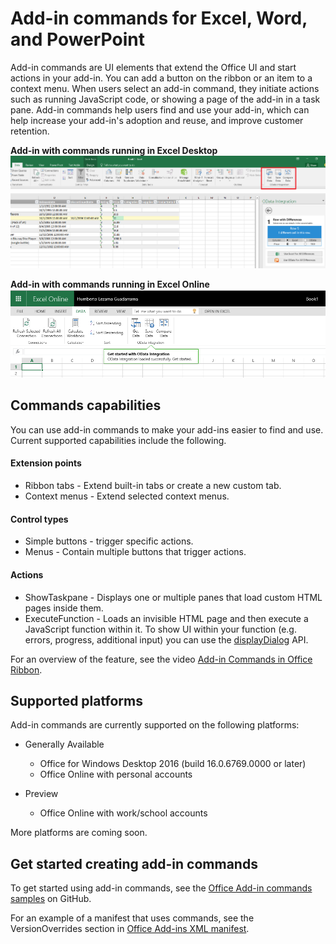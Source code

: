 
# Add-in commands for Excel, Word, and PowerPoint

Add-in commands are UI elements that extend the Office UI and start actions in your add-in. You can add a button on the ribbon or an item to a context menu. When users select an add-in command, they initiate actions such as running JavaScript code, or showing a page of the add-in in a task pane. Add-in commands help users find and use your add-in, which can help increase your add-in's adoption and reuse, and improve customer retention.

**Add-in with commands running in Excel Desktop**
![Add-in commands](../../images/addincommands1.png)

**Add-in with commands running in Excel Online**
![Add-in commands](../../images/addincommands2.png)

## Commands capabilities
You can use add-in commands to make your add-ins easier to find and use. Current supported capabilities include the following.

#### Extension points
- Ribbon tabs - Extend built-in tabs or create a new custom tab.
- Context menus - Extend selected context menus. 

#### Control types
- Simple buttons - trigger specific actions.
- Menus - Contain multiple buttons that trigger actions.

#### Actions
- ShowTaskpane - Displays one or multiple panes that load custom HTML pages inside them.
- ExecuteFunction - Loads an invisible HTML page and then execute a JavaScript function within it. To show UI within your function (e.g. errors, progress, additional input) you can use the [displayDialog](http://dev.office.com/reference/add-ins/shared/officeui) API.  


For an overview of the feature, see the video [Add-in Commands in Office Ribbon](https://channel9.msdn.com/events/Build/2016/P551).


## Supported platforms
Add-in commands are currently supported on the following platforms:

- Generally Available
  - Office for Windows Desktop 2016 (build 16.0.6769.0000 or later)
  - Office Online with personal accounts

- Preview
  - Office Online with work/school accounts

More platforms are coming soon.

## Get started creating add-in commands

To get started using add-in commands, see the [Office Add-in commands samples](https://github.com/OfficeDev/Office-Add-in-Commands-Samples/) on GitHub.

For an example of a manifest that uses commands, see the VersionOverrides section in [Office Add-ins XML manifest](../overview/add-in-manifests.md). 





